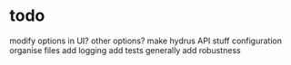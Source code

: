 # todo

modify options in UI?
other options?
make hydrus API stuff configuration
organise files
add logging
add tests
generally add robustness